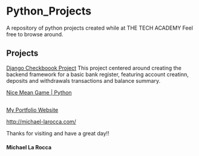 # Python_Projects
A repository of python projects created while at THE TECH ACADEMY
Feel free to browse around.

## Projects

[Django Checkboook Project](https://github.com/Michael1388/Python_Projects/tree/main/Django_Checkbook_Project)
This project centered around creating the backend framework for a basic bank register, featuring account creatinn, deposits and withdrawals transactions and balance summary.

[Nice Mean Game | Python](https://github.com/Michael1388/Python_Projects/tree/main/Exercises/Nice_Mean_Game)

## 

[My Portfolio Website](http://michael-larocca.com/)

 http://michael-larocca.com/ 

Thanks for visiting and have a great day!!

#### Michael La Rocca
